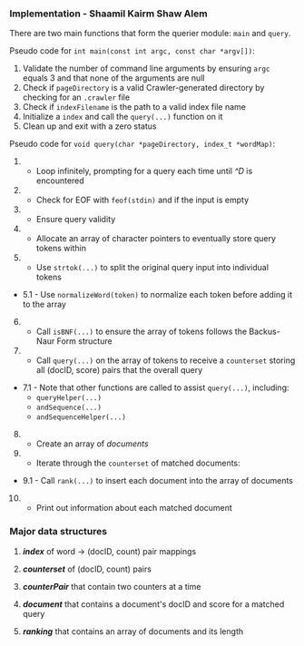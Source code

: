 
### Implementation - Shaamil Kairm Shaw Alem

There are two main functions that form the querier module: `main` and `query`.

Pseudo code for `int main(const int argc, const char *argv[])`:
1. Validate the number of command line arguments by ensuring `argc` equals 3 and that none of the arguments are null
2. Check if `pageDirectory` is a valid Crawler-generated directory by checking for an `.crawler` file
3. Check if `indexFilename` is the path to a valid index file name 
4. Initialize a `index` and call the `query(...)` function on it
5. Clean up and exit with a zero status

Pseudo code for `void query(char *pageDirectory, index_t *wordMap)`:

1. - Loop infinitely, prompting for a query each time until *^D* is encountered
2. - Check for EOF with `feof(stdin)` and if the input is empty
3. - Ensure query validity
4. - Allocate an array of character pointers to eventually store query tokens within
5. - Use `strtok(...)` to split the original query input into individual tokens  
  * 5.1 - Use `normalizeWord(token)` to normalize each token before adding it to the array
6. - Call `isBNF(...)` to ensure the array of tokens follows the Backus-Naur Form structure
7. - Call `query(...)` on the array of tokens to receive a `counterset` storing all (docID, score) pairs that  the overall query
  * 7.1 - Note that other functions are called to assist `query(...)`, including:
    * `queryHelper(...)`
    * `andSequence(...)`
    * `andSequenceHelper(...)`
8. - Create an array of *documents*
9. - Iterate through the `counterset` of matched documents:
  * 9.1 - Call `rank(...)` to insert each document into the array of documents 
10. - Print out information about each matched document

### Major data structures

 1. ***index*** of word -> (docID, count) pair mappings
 2. ***counterset*** of (docID, count) pairs

 1. ***counterPair*** that contain two counters at a time
 2. ***document*** that contains a document's docID and score for a matched query
 3. ***ranking*** that contains an array of documents and its length
